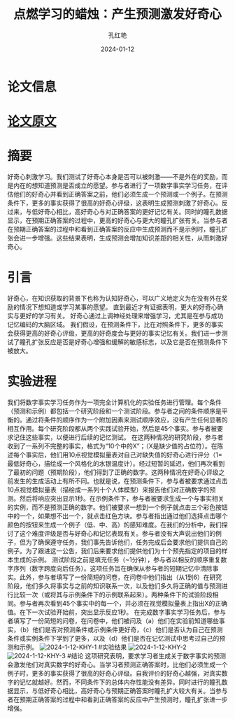 ﻿---
title: 点燃学习的蜡烛：产生预测激发好奇心
author: 孔红艳
date: 2024-01-12
showDate: true
showTOC: true
---
# 论文信息

# [论文原文](../Source_Files/2024-01-12-KHY.pdf)
# 摘要
好奇心刺激学习。我们测试了好奇心本身是否可以被刺激——不是外在的奖励，而是内在的想知道预测是否成立的愿望。参与者进行了一项数字事实学习任务，在评估他们的好奇心并看到正确答案之前，他们必须生成一个预测或一个例子。在预测条件下，更多的事实获得了很高的好奇心评级，这表明生成预测刺激了好奇心。反过来，与低好奇心相比，高好奇心与对正确答案的更好记忆有关。同时的瞳孔数据显示，在预期正确答案的过程中，更高的好奇心与更大的瞳孔扩张有关。当参与者在预期正确答案的过程中和看到正确答案的反应中生成预测而不是示例时，瞳孔扩张会进一步增强。这些结果表明，生成预测会增加知识差距的相关性，从而刺激好奇心。
# 引言
好奇心，在知识获取的背景下也称为认知好奇心，可以广义地定义为在没有外在奖励的情况下想知道或学习某事的愿望。
直到最近才有证据表明，更大的好奇心确实与更好的学习有关。
好奇心通过上调神经处理来增强学习，尤其是在参与成功记忆编码的大脑区域。
我们假设，在预测条件下，比在对照条件下，更多的事实会获得更高的好奇心评级，更高的好奇度会与更好的事实记忆有关。我们进一步测试了瞳孔扩张反应是否是好奇心增强和缓解的敏感标志，以及它是否在预测条件下被放大。
# 实验进程
我们将数字事实学习任务作为一项完全计算机化的实验任务进行管理。每个条件（预测和示例）都包括一个研究阶段和一个测试阶段。参与者之间的条件顺序是平衡的。通过将条件的顺序作为一个附加因素来测试顺序效应，没有产生任何显著的相互作用。每个研究阶段都从两个实践试验开始，然后是45个事实。参与者被要求记住这些事实，以便进行后续的记忆测试。
在这两种情况的研究阶段，参与者收到了一系列不完整的事实，格式为“10个中的X”；（X是缺少值的占位符）。在陈述每个事实后，他们用10点视觉模拟量表对自己对缺失值的好奇心进行评分（1=最低好奇心，描绘成一个风格化的水银温度计）。经过短暂的延迟，他们再次看到了最初的问题（预期阶段），他们得到了正确的数字。这两种情况在好奇心评级之前发生的生成活动上有所不同。也就是说，在预测条件下，参与者被要求通过点击10点视觉模拟量表（描绘成一系列十个人体模型）来报告他们对正确数字的预测。然后将响应突出显示1秒。在示例条件下，参与者被要求生成一个与事实相关的实例，而不是预测正确的数字。他们被要求一想到一个例子就点击三个彩色按钮中的一个，如果想不出一个，就点击红色方块。参与者指出通过他们选择点击哪个颜色的按钮来生成一个例子（低、中、高）的感知难度。在我们的分析中，我们探讨了这个难度评级是否与好奇心和记忆表现有关。参与者没有大声说出他们的例子，但为了确保遵守任务，我们事先告诉他们，任务完成后会要求他们提供自己的例子。为了跟进这一公告，我们后来要求他们提供他们为十个预先指定的项目的样本生成的示例。
测试阶段之前是填充任务（~1分钟），参与者以相反的顺序重复数字序列（数字跨度向后任务）。这项任务旨在确保从参与者的短期记忆中清除事实。此外，参与者填写了一份简短的问卷，在问卷中他们指出（从1到6）在研究阶段，他们多久将事实与之前的知识联系一次，以及他们多久将正确的值与预测进行比较一次（或将其与示例条件下的示例联系起来）。两种条件下的试验阶段相同。参与者再次看到45个事实中的每一个，并必须在视觉模拟量表上指出X的正确值。在下一次试验开始前，突出显示反应1秒。
在完成数字事实学习任务后，参与者填写了一份简短的问卷，在问卷中，他们被问及（a）他们在实验前知道哪些事实，（b）他们是否对预测条件或示例条件更好奇，（c）他们是否认为自己在预测条件或实例条件下学到了更多，以及（d）他们是否在记忆测试中思考过自己的预测和示例。
![2024-1-12-KHY-1](../Supporting_Information/2024-1-12-KHY-1.png)
#实验结果
![2024-1-12-KHY-2](../Supporting_Information/2024-1-12-KHY-2.png)
![2024-1-12-KHY-3](../Supporting_Information/2024-1-12-KHY-3.png)
#结论
这项研究表明，要求学习者生成关于数字事实的预测会激发他们对真实数字的好奇心。当学习者预测正确答案时，比他们必须生成一个例子时，更多的事实获得了很高的好奇心评级。自我评价的好奇心越强，对真实数字的记忆就越好。然而，不同条件下的总体内存性能没有差异。同时进行的瞳孔数据显示，与低好奇心相比，高好奇心与预期正确答案时瞳孔扩大较大有关。当参与者在预期正确答案的过程中和看到正确答案的反应中产生预测时，瞳孔扩张进一步增强。
